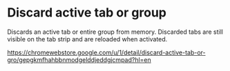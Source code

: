 # Discard active tab or group

Discards an active tab or entire group from memory.
Discarded tabs are still visible on the tab strip and are reloaded when activated.

https://chromewebstore.google.com/u/1/detail/discard-active-tab-or-gro/gepgkmfhahbbnmodgelddjeddgjcmpad?hl=en
